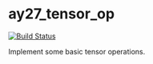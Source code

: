 # ay27_tensor_op

[![Build Status](https://travis-ci.org/Distributed-TF-SMILELab/ay27_tensor_op.svg?branch=master)](https://travis-ci.org/Distributed-TF-SMILELab/ay27_tensor_op)

Implement some basic tensor operations.

